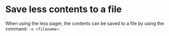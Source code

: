# Save less contents to a file

When using the less pager, the contents can be saved to a file by using the command: `-o <filename>`.
